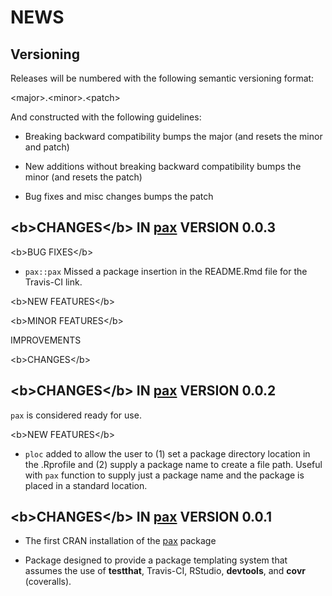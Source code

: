 NEWS
====

Versioning
----------

Releases will be numbered with the following semantic versioning format:

&lt;major&gt;.&lt;minor&gt;.&lt;patch&gt;

And constructed with the following guidelines:

* Breaking backward compatibility bumps the major (and resets the minor 
  and patch)

* New additions without breaking backward compatibility bumps the minor 
  (and resets the patch)

* Bug fixes and misc changes bumps the patch


&lt;b&gt;CHANGES&lt;/b&gt; IN <a href="https://github.com/trinker/pax" target="_blank">pax</a> VERSION 0.0.3
----------------------------------------------------------------

&lt;b&gt;BUG FIXES&lt;/b&gt;

* `pax::pax`  Missed a package insertion in the README.Rmd file for the 
  Travis-CI link.

&lt;b&gt;NEW FEATURES&lt;/b&gt;

&lt;b&gt;MINOR FEATURES&lt;/b&gt;

IMPROVEMENTS

&lt;b&gt;CHANGES&lt;/b&gt;


&lt;b&gt;CHANGES&lt;/b&gt; IN <a href="https://github.com/trinker/pax" target="_blank">pax</a> VERSION 0.0.2
----------------------------------------------------------------

`pax` is considered ready for use.


&lt;b&gt;NEW FEATURES&lt;/b&gt;

* `ploc` added to allow the user to (1) set a package directory location in the 
  .Rprofile and (2) supply a package name to create a file path.  Useful with
  `pax` function to supply just a package name and the package is placed in a 
  standard location.


&lt;b&gt;CHANGES&lt;/b&gt; IN <a href="https://github.com/trinker/pax" target="_blank">pax</a> VERSION 0.0.1
----------------------------------------------------------------

* The first CRAN installation of the <a href="https://github.com/trinker/pax" target="_blank">pax</a> package

* Package designed to provide a package templating system that assumes the use 
  of **testthat**, Travis-CI, RStudio, **devtools**, and **covr** (coveralls).